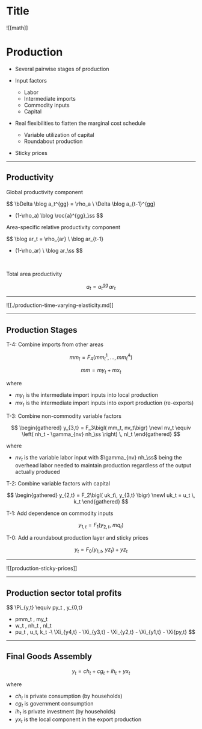# Title

![[math]]


# Production

* Several pairwise stages of production
  
* Input factors
    * Labor
    * Intermediate imports
    * Commodity inputs
    * Capital

* Real flexibilities to flatten the marginal cost schedule
    * Variable utilization of capital
    * Roundabout production

* Sticky prices


---

## Productivity

Global productivity component

$$
\bDelta \blog a_t^{gg} =
\rho_a \ \Delta \blog a_{t-1}^{gg} 
+ (1-\rho_a) \blog \roc{a}^{gg}_\ss
$$

Area-specific relative productivity component

$$
\blog ar_t = 
\rho_{ar} \ \blog ar_{t-1} 
+ (1-\rho_ar) \ \blog ar_\ss
$$

<br/>

Total area productivity

$$
a_t = a^{gg}_t\, ar_t
$$

---

![[./production-time-varying-elasticity.md]]

---

## Production Stages

T-4: Combine imports from other areas

$$
mm_t = F_4\left( mm_t^1, \dots, mm_t^A \right)
$$

$$
mm = my_t + mx_t
$$

where
* $my_t$ is the intermediate import inputs into local production
* $mx_t$ is the intermediate import inputs into export production (re-exports)

T-3: Combine non-commodity variable factors

$$
\begin{gathered}
y_{3,t} = F_3\bigl( mm_t, nv_t\bigr) \newl
nv_t \equiv \left( nh_t - \gamma_{nv} nh_\ss \right) \, nl_t
\end{gathered}
$$

where

* $nv_t$ is the variable labor input with $\gamma_{nv} nh_\ss$ being the
  overhead labor needed to maintain production regardless of the output
  actually produced

T-2: Combine variable factors with capital

$$
\begin{gathered}
y_{2,t} = F_2\bigl( uk_t\, y_{3,t} \bigr) \newl
uk_t = u_t \, k_t
\end{gathered}
$$

T-1: Add dependence on commodity inputs

$$
y_{1,t} = F_1\bigl( y_{2,t},\ mq_t \bigr)
$$

T-0: Add a roundabout production layer and sticky prices

$$
y_t = F_0\bigl(y_{1,t},\ yz_t\bigr) + yz_t
$$

---

![[production-sticky-prices]]

---

## Production sector total profits

$$
\Pi_{y,t}
\equiv py_t \, y_{0,t}
- pmm_t \, my_t 
- w_t \, nh_t \, nl_t
- pu_t \, u_t\, k_t 
-\ \Xi_{y4,t} - \Xi_{y3,t} - \Xi_{y2,t} - \Xi_{y1,t} - \Xi{py,t}
$$

---

## Final Goods Assembly

$$
y_t = ch_t + cg_t + ih_t + yx_t
$$

where

* $ch_t$ is private consumption (by households)
* $cg_t$ is government consumption
* $ih_t$ is private investment (by households)
* $yx_t$ is the local component in the export production


